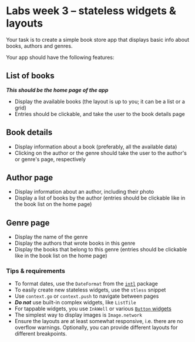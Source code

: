 # Labs week 3 – stateless widgets & layouts

Your task is to create a simple book store app that displays basic info
about books, authors and genres.

Your app should have the following features:

## List of books

***This should be the home page of the app***

- Display the available books (the layout is up to you; it can be a list or 
  a grid)
- Entries should be clickable, and take the user to the book details page

## Book details

- Display information about a book (preferably, all the available data)
- Clicking on the author or the genre should take the user to the author's or
  genre's page, respectively

## Author page

- Display information about an author, including their photo
- Display a list of books by the author (entries should be clickable like in
  the book list on the home page)

## Genre page

- Display the name of the genre
- Display the authors that wrote books in this genre
- Display the books that belong to this genre (entries should be clickable
  like in the book list on the home page)

### Tips & requirements

- To format dates, use the `DateFormat` from the [`intl`][intl] package
- To easily create new stateless widgets, use the `stless` snippet
- Use `context.go` or `context.push` to navigate between pages
- ***Do not*** use built-in complex widgets, like `ListTile`
- For tappable widgets, you use `InkWell` or various [`Button` widgets][buttons]
- The simplest way to display images is `Image.network`
- Ensure the layouts are at least somewhat responsive, i.e. there are no 
  overflow warnings. Optionally, you can provide different layouts for 
  different breakpoints.

[intl]: https://pub.dev/packages/intl

[buttons]: https://api.flutter.dev/flutter/material/ButtonStyle-class.html#material-3-button-types

[cached-network-image]: https://pub.dev/packages/cached_network_image
